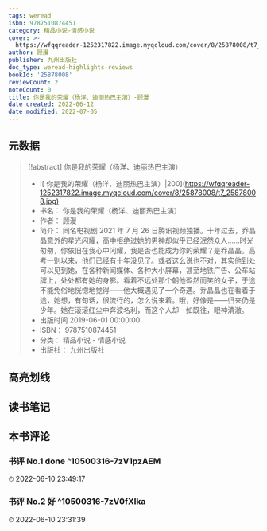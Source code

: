 ```yaml
---
tags: weread
isbn: 9787510874451
category: 精品小说-情感小说
cover: >-
  https://wfqqreader-1252317822.image.myqcloud.com/cover/8/25878008/t7_25878008.jpg
author: 顾漫
publisher: 九州出版社
doc_type: weread-highlights-reviews
bookId: '25878008'
reviewCount: 2
noteCount: 0
title: 你是我的荣耀（杨洋、迪丽热巴主演）-顾漫
date created: 2022-06-12
date modified: 2022-07-05
---
```


## 元数据

> [!abstract] 你是我的荣耀（杨洋、迪丽热巴主演）
> - ![ 你是我的荣耀（杨洋、迪丽热巴主演）|200](<https://wfqqreader-1252317822.image.myqcloud.com/cover/8/25878008/t7_25878008.jpg)>
> - 书名： 你是我的荣耀（杨洋、迪丽热巴主演）
> - 作者： 顾漫
> - 简介： 同名电视剧 2021 年 7 月 26 日腾讯视频独播。十年过去，乔晶晶意外的星光闪耀，高中拒绝过她的男神却似乎已经泯然众人……时光匆匆，你依旧在我心中闪耀，我是否也能成为你的荣耀？是乔晶晶。高考一别以来，他们已经有十年没见了。或者这么说也不对，其实他到处可以见到她，在各种新闻媒体、各种大小屏幕，甚至地铁广告、公车站牌上，处处都有她的身影。看着不远处那个朝他盈然而笑的女子，于途不能免俗地恍惚地觉得——他大概遇见了一个奇遇。乔晶晶也在看着于途，她想，有句话，很流行的，怎么说来着。哦，好像是——归来仍是少年。她在滚滚红尘中奔波名利，而这个人却一如既往，眼神清澈。
> - 出版时间 2019-06-01 00:00:00
> - ISBN： 9787510874451
> - 分类： 精品小说 - 情感小说
> - 出版社： 九州出版社

## 高亮划线

## 读书笔记

## 本书评论

### 书评 No.1 done ^10500316-7zV1pzAEM

⏱ 2022-06-10 23:49:17

### 书评 No.2 好 ^10500316-7zV0fXIka

⏱ 2022-06-10 23:31:39
